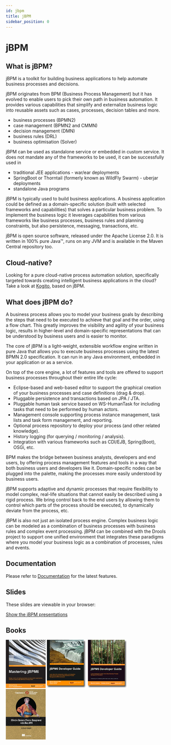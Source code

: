 ```yaml
---
id: jbpm
title: jBPM
sidebar_position: 0
---
```


# jBPM



## What is jBPM?

jBPM is a toolkit for building business applications to help automate business processes and decisions.

jBPM originates from BPM (Business Process Management) but it has evolved to enable users to pick their own path in business automation. It provides various capabilities that simplify and externalize business logic into reusable assets such as cases, processes, decision tables and more.

* business processes (BPMN2) 
* case management (BPMN2 and CMMN) 
* decision management (DMN) 
* business rules (DRL) 
* business optimisation (Solver)

jBPM can be used as standalone service or embedded in custom service. It does not mandate any of the frameworks to be used, it can be successfully used in

* traditional JEE applications - war/ear deployments 
* SpringBoot or Thorntail (formerly known as WildFly Swarm) - uberjar deployments 
* standalone Java programs

jBPM is typically used to build business applications. A business application could be defined as a domain-specific solution (built with selected frameworks and capabilities) that solves a particular business problem. To implement the business logic it leverages capabilities from various frameworks like business processes, business rules and planning constraints, but also persistence, messaging, transactions, etc.

jBPM is open source software, released under the Apache License 2.0. It is written in 100% pure Java™, runs on any JVM and is available in the Maven Central repository too.

## Cloud-native?

Looking for a pure cloud-native process automation solution, specifically targeted towards creating intelligent business applications in the cloud? Take a look at [Kogito](/docs/components/kogito), based on jBPM.


## What does jBPM do?

A business process allows you to model your business goals by describing the steps that need to be executed to achieve that goal and the order, using a flow chart. This greatly improves the visibility and agility of your business logic, results in higher-level and domain-specific representations that can be understood by business users and is easier to monitor.

The core of jBPM is a light-weight, extensible workflow engine written in pure Java that allows you to execute business processes using the latest BPMN 2.0 specification. It can run in any Java environment, embedded in your application or as a service.

On top of the core engine, a lot of features and tools are offered to support business processes throughout their entire life cycle:

* Eclipse-based and web-based editor to support the graphical creation of your business processes and case definitions (drag & drop). 
* Pluggable persistence and transactions based on JPA / JTA. 
* Pluggable human task service based on WS-HumanTask for including tasks that need to be performed by human actors. 
* Management console supporting process instance management, task lists and task form management, and reporting. 
* Optional process repository to deploy your process (and other related knowledge). 
* History logging (for querying / monitoring / analysis). 
* Integration with various frameworks such as CDI/EJB, Spring(Boot), OSGi, etc.

BPM makes the bridge between business analysts, developers and end users, by offering process management features and tools in a way that both business users and developers like it. Domain-specific nodes can be plugged into the palette, making the processes more easily understood by business users.

jBPM supports adaptive and dynamic processes that require flexibility to model complex, real-life situations that cannot easily be described using a rigid process. We bring control back to the end users by allowing them to control which parts of the process should be executed, to dynamically deviate from the process, etc.

jBPM is also not just an isolated process engine. Complex business logic can be modeled as a combination of business processes with business rules and complex event processing. jBPM can be combined with the Drools project to support one unified environment that integrates these paradigms where you model your business logic as a combination of processes, rules and events.

## Documentation
Please refer to [Documentation](https://kie.apache.org/docs/documentation/) for the latest features.

## Slides
These slides are viewable in your browser:

[Show the jBPM presentations](http://www.slideshare.net/krisverlaenen/presentations)


## Books
[![Mastering jBPM6]( mastering_jbpm6.png 'Mastering jBPM6')](http://kverlaen.blogspot.be/2015/07/book-mastering-jbpm6.html)
[![Mastering jBPM6]( jbpm6_developer_guide.png 'jBPM6 Developer Guide')](http://kverlaen.blogspot.be/2014/09/jbpm6-developer-guide.html)
[![Mastering jBPM6]( jbpm5_developer_guide.png 'jBPM5 Developer Guide')](http://kverlaen.blogspot.be/2012/12/book-jbpm5-developer-guide.html)
[![Mastering jBPM6]( efficient_business_process_management.png 'Efficient Business Process Management')](http://www.schabell.org/2018/03/book-launced-effective-business-process-management-with-jboss-bpm.html)
